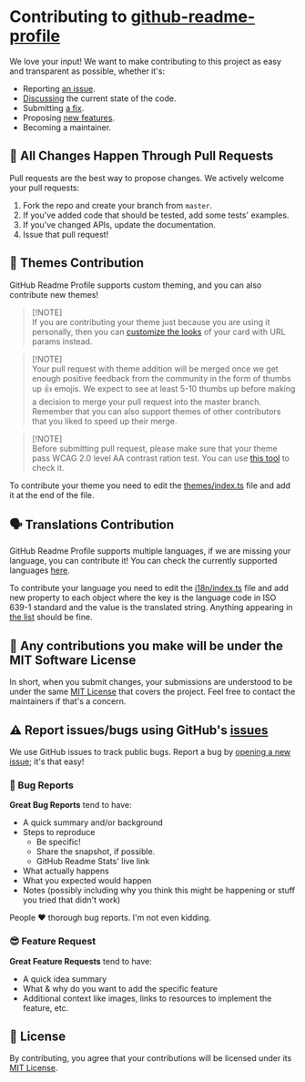 # Contributing to [github-readme-profile](https://github.com/FajarKim/github-readme-profile)

We love your input! We want to make contributing to this project as easy and transparent as possible, whether it's:

-   Reporting [an issue](https://github.com/FajarKim/github-readme-profile/issues/new?assignees=&labels=bug&template=bug_report.yml).
-   [Discussing](https://github.com/FajarKim/github-readme-profile/discussions) the current state of the code.
-   Submitting [a fix](https://github.com/FajarKim/github-readme-profile/compare).
-   Proposing [new features](https://github.com/FajarKim/github-readme-profile/issues/new?assignees=&labels=enhancement&template=feature_request.yml).
-   Becoming a maintainer.

## 🌝 All Changes Happen Through Pull Requests

Pull requests are the best way to propose changes. We actively welcome your pull requests:

1.  Fork the repo and create your branch from `master`.
2.  If you've added code that should be tested, add some tests' examples.
3.  If you've changed APIs, update the documentation.
4.  Issue that pull request!

## 🎨 Themes Contribution

GitHub Readme Profile supports custom theming, and you can also contribute new themes!

> [!NOTE]\
> If you are contributing your theme just because you are using it personally, then you can [customize the looks](./README.md#customization) of your card with URL params instead.

> [!NOTE]\
> Your pull request with theme addition will be merged once we get enough positive feedback from the community in the form of thumbs up 👍 emojis. We expect to see at least 5-10 thumbs up before making a decision to merge your pull request into the master branch. Remember that you can also support themes of other contributors that you liked to speed up their merge.

> [!NOTE]\
> Before submitting pull request, please make sure that your theme pass WCAG 2.0 level AA contrast ration test. You can use [this tool](https://webaim.org/resources/contrastchecker/) to check it.

To contribute your theme you need to edit the [themes/index.ts](/themes/index.ts) file and add it at the end of the file.

## 🗣️ Translations Contribution
GitHub Readme Profile supports multiple languages, if we are missing your language, you can contribute it! You can check the currently supported languages [here](/README.md#available-locales).

To contribute your language you need to edit the [i18n/index.ts](/i18n/index.ts) file and add new property to each object where the key is the language code in ISO 639-1 standard and the value is the translated string. Anything appearing in [the list](https://gist.github.com/FajarKim/91516c2aecbfc8bf65f584d528d5f2b1) should be fine.

## 📑 Any contributions you make will be under the MIT Software License

In short, when you submit changes, your submissions are understood to be under the same [MIT License](http://choosealicense.com/licenses/mit/) that covers the project. Feel free to contact the maintainers if that's a concern.

## ⚠️ Report issues/bugs using GitHub's [issues](https://github.com/FajarKim/github-readme-profile/issues)

We use GitHub issues to track public bugs. Report a bug by [opening a new issue](https://github.com/FajarKim/github-readme-profile/issues/new/choose); it's that easy!

### 🚨 Bug Reports

**Great Bug Reports** tend to have:

-   A quick summary and/or background
-   Steps to reproduce
    -   Be specific!
    -   Share the snapshot, if possible.
    -   GitHub Readme Stats' live link
-   What actually happens
-   What you expected would happen
-   Notes (possibly including why you think this might be happening or stuff you tried that didn't work)

People ❤️ thorough bug reports. I'm not even kidding.


### 😎 Feature Request

**Great Feature Requests** tend to have:

-   A quick idea summary
-   What & why do you want to add the specific feature
-   Additional context like images, links to resources to implement the feature, etc.

## 📖 License

By contributing, you agree that your contributions will be licensed under its [MIT License](./LICENSE).
